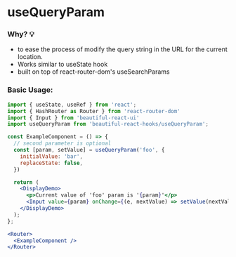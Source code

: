 # useQueryParam

### Why? 💡

- to ease the process of modify the query string in the URL for the current location.
- Works similar to useState hook
- built on top of react-router-dom's useSearchParams

### Basic Usage:

```jsx harmony
import { useState, useRef } from 'react';
import { HashRouter as Router } from 'react-router-dom'
import { Input } from 'beautiful-react-ui'
import useQueryParam from 'beautiful-react-hooks/useQueryParam';

const ExampleComponent = () => {
  // second parameter is optional
  const [param, setValue] = useQueryParam('foo', {
    initialValue: 'bar',
    replaceState: false,
  })

  return (
    <DisplayDemo>
      <p>Current value of 'foo' param is '{param}'</p>
      <Input value={param} onChange={(e, nextValue) => setValue(nextValue)} />
    </DisplayDemo>
  );
};

<Router>
  <ExampleComponent />
</Router>
```
